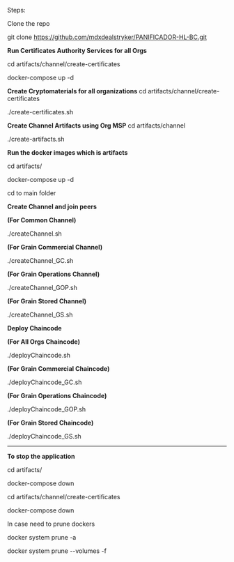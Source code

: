 Steps:

Clone the repo

git clone https://github.com/mdxdealstryker/PANIFICADOR-HL-BC.git

**Run Certificates Authority Services for all Orgs**

cd artifacts/channel/create-certificates

docker-compose up -d

**Create Cryptomaterials for all organizations**
cd artifacts/channel/create-certificates

./create-certificates.sh 

**Create Channel Artifacts using Org MSP**
cd artifacts/channel

./create-artifacts.sh 

**Run the docker images which is artifacts**

cd artifacts/

docker-compose up -d

cd to main folder

**Create Channel and join peers**

**(For Common Channel)**

./createChannel.sh   

**(For Grain Commercial Channel)**

./createChannel_GC.sh      

**(For Grain Operations Channel)**
 
./createChannel_GOP.sh    

**(For Grain Stored Channel)**

./createChannel_GS.sh      

**Deploy Chaincode**

**(For All Orgs Chaincode)**

./deployChaincode.sh             

**(For Grain Commercial Chaincode)**

./deployChaincode_GC.sh          

**(For Grain  Operations Chaincode)**

./deployChaincode_GOP.sh         

**(For Grain  Stored  Chaincode)**
 
./deployChaincode_GS.sh         

----------
**To stop the application**

cd artifacts/

docker-compose down

cd artifacts/channel/create-certificates

docker-compose down

In case need to prune dockers

docker system prune -a

docker system prune --volumes -f





